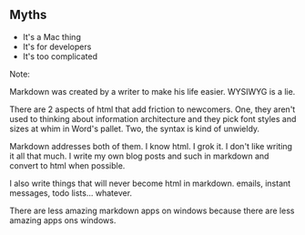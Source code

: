 ## Myths

* It's a Mac thing
* It's for developers
* It's too complicated

Note:

Markdown was created by a writer to make his life easier. WYSIWYG is a
lie.


There are 2 aspects of html that add friction to newcomers. One, they
aren't used to thinking about information architecture and they pick
font styles and sizes at whim in Word's pallet. Two, the syntax is
kind of unwieldy.

Markdown addresses both of them. I know html. I grok it. I don't like
writing it all that much. I write my own blog posts and such in markdown
and convert to html when possible.

I also write things that will never become html in markdown. emails,
instant messages, todo lists... whatever.

There are less amazing markdown apps on windows because there are less
amazing apps ons windows.
